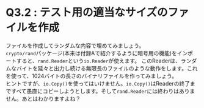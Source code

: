# Q3.2 : テスト用の適当なサイズのファイルを作成
ファイルを作成してランダムな内容で埋めてみましょう。  
`crypto/rand`パッケージ(本来は付録Aで紹介するように暗号用の機能)をインポートすると、`rand.Reader`という`io.Reader`が使えます。
このReaderは、ランダムなバイトを延々と出力し続ける無限長のファイルのような動作をします。これを使って、1024バイトの長さのバイナリファイルを作ってみましょう。  
ヒントですが、`io.Copy()`を使ってはいけません。`io.Copy()`はReaderの終了まですべて愚直にコピーしようとします。そして`rand.Reader`には終わりはありません。あとはわかりますよね？
